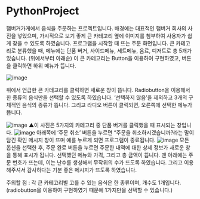 # PythonProject
햄버거가게에서 음식을 주문하는 프로젝트입니다. 배경에는 대표적인 햄버거 회사의 사진을 넣었으며, 가시적으로 보기 좋게 큰 카테고리 옆에 이미지를 첨부하여 사용자가 쉽게 찾을 수 있도록 하였습니다.
 프로그램을 시작할 때 뜨는 주문 화면입니다. 큰 카테고리로 분류했을 때,  메뉴에는 단품 버거, 사이드메뉴, 세트메뉴, 음료, 디저트로 총 5개가 있습니다. (위에서부터 아래순) 이 큰 카테고리는 Button을 이용하여 구현하였고, 버튼을 클릭하면 하위 메뉴가 뜹니다.
 
![image](https://user-images.githubusercontent.com/68242854/221752338-a509865c-34df-4771-a7c6-5cbaa97ebeb7.png)

위에서 언급한 큰 카테고리를 클릭하면 새로운 창이 뜹니다. Radiobutton을 이용해서 한 종류의 음식만을 선택할 수 있도록 하였습니다. ‘선택하지 않음’을 제외하고 3개의 구체적인 음식의 종류가 뜹니다. 그리고 라디오 버튼이 클릭되면, 오른쪽에 선택한 메뉴가 뜹니다. 

![image](https://user-images.githubusercontent.com/68242854/221752349-8e40dffb-967d-4623-a986-12dd6f89b942.png)
▲이 사진은 5가지의 카테고리 중 단품 버거를 클릭했을 때 표시되는 창입니다.
![image](https://user-images.githubusercontent.com/68242854/221752429-bf948d84-92b1-4568-81cd-6062f5c41c03.png)
아래쪽에 ‘주문 취소’ 버튼을 누르면 “주문을 취소하시겠습니까?라는 말이 담긴 확인 메시지 창이 뜨며 예를 누르게 되면 프로그램이 종료됩니다.
![image](https://user-images.githubusercontent.com/68242854/221752442-91e842d6-5651-4df0-ab45-1c7068079d44.png)
모든 옵션을 선택한 후, 주문 완료 버튼을 누르면 주문한 내역에 대한 상세 정보가 새로운 창을 통해 표시가 됩니다. 선택했던 메뉴와 가격, 그리고 총 금액이 뜹니다. 맨 아래에는 주문 번호가 뜨는데, 이는 난수를 생성해서 무작위의 수가 뜨도록 하였습니다. 그리고 이용해주셔서 감사하다는 기분 좋은 메시지가 뜨도록 하였습니다.

주의할 점 : 각 큰 카테고리별 고를 수 있는 음식은 한 종류이며, 개수도 1개입니다.  (radiobutton을 이용하여 구현하였기 때문에 1가지만을 선택할 수 있습니다.)
